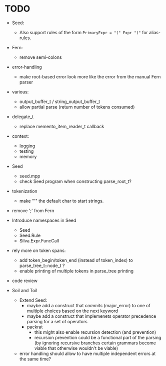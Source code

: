 # TODO

* Seed:
    * Also support rules of the form `PrimaryExpr = "(" Expr ")"` for alias-rules.

* Fern:
    * remove semi-colons

* error-handling
    * make root-based error look more like the error from the manual Fern parser

* various:
    * output_buffer_t / string_output_buffer_t
    * allow partial parse (return number of tokens consumed)

* delegate_t
    * replace memento_item_reader_t callback

* context:
    * logging
    * testing
    * memory

* Seed
    * seed.mpp
    * check Seed program when constructing parse_root_t?

* tokenization
    * make "'" the default char to start strings.

* remove ';' from Fern

* Introduce namespaces in Seed
    * Seed
    * Seed.Rule
    * Silva.Expr.FuncCall

* rely more on token spans:
    * add token_begin/token_end (instead of token_index) to parse_tree_t::node_t ?
    * enable printing of multiple tokens in parse_tree printing

* code review

* Soil and Toil
    * Extend Seed:
        * maybe add a construct that *commits* (major_error) to one of multiple choices
          based on the next keyword
        * maybe add a construct that implemenets operator precedence parsing for a set
          of operators
        * packrat
            * this might also enable recursion detection (and prevention)
            * recursion prevention could be a functional part of the parsing
              (by ignoring recursive branches certain grammars become viable that
              otherwise wouldn't be viable)
    * error handling should allow to have multiple independent errors at the same time?
